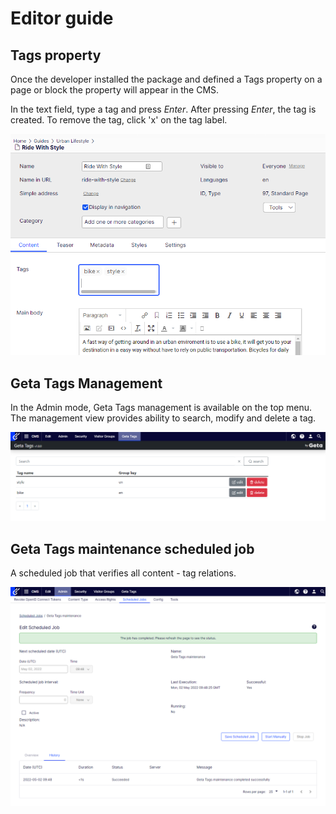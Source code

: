 # Editor guide

## Tags property

Once the developer installed the package and defined a Tags property on a page or block the property will appear in the CMS.

In the text field, type a tag and press *Enter*. After pressing *Enter*, the tag is created. To remove the tag, click 'x' on the tag label.

![Tags property](images/tags-property.PNG)

## Geta Tags Management

In the Admin mode, Geta Tags management is available on the top menu. The management view provides ability to search, modify and delete a tag.

![Tags management](images/tags-management.PNG)

## Geta Tags maintenance scheduled job

A scheduled job that verifies all content - tag relations.

![Tags management](images/tags-scheduled-job.PNG)
